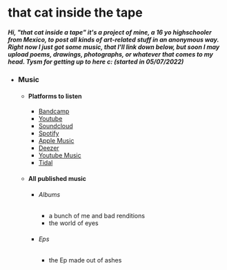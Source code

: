 # that cat inside the tape
##### Hi, "that cat inside a tape" it's a project of mine, a 16 yo highschooler from Mexico, to post all kinds of art-related stuff in an anonymous way. Right now I just got some music, that I'll link down below, but soon I may upload poems, drawings, photographs, or whatever that comes to my head. Tysm for getting up to here c: (started in 05/07/2022)

 - ### Music
    - #### Platforms to listen
      - [Bandcamp](https://thatcatinsidethetape.bandcamp.com/)
      - [Youtube](https://www.youtube.com/channel/UC42_Y9btjEoxBUwrgx3j39Q)
      - [Soundcloud](https://soundcloud.com/that-cat-inside-the-tape)
      - [Spotify](https://open.spotify.com/artist/4DvbXIXYHV8G5JE6CexiXL)
      - [Apple Music](https://music.apple.com/us/artist/that-cat-inside-the-tape/1633955923)
      - [Deezer](https://www.deezer.com/en/artist/176144667)
      - [Youtube Music](https://music.youtube.com/playlist?list=OLAK5uy_nyiw7T0cExXTkBdfndWh8QUOyAuQBK5-w)
      - [Tidal](https://tidal.com/browse/artist/33162641)
    - #### All published music
      * ###### Albums
        * a bunch of me and bad renditions
        * the world of eyes 
      * ###### Eps
        * the Ep made out of ashes

